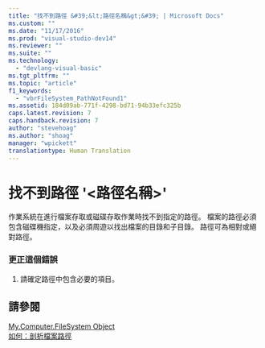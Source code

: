 ```yaml
---
title: "找不到路徑 &#39;&lt;路徑名稱&gt;&#39; | Microsoft Docs"
ms.custom: ""
ms.date: "11/17/2016"
ms.prod: "visual-studio-dev14"
ms.reviewer: ""
ms.suite: ""
ms.technology: 
  - "devlang-visual-basic"
ms.tgt_pltfrm: ""
ms.topic: "article"
f1_keywords: 
  - "vbrFileSystem_PathNotFound1"
ms.assetid: 184d09ab-771f-4298-bd71-94b33efc325b
caps.latest.revision: 7
caps.handback.revision: 7
author: "stevehoag"
ms.author: "shoag"
manager: "wpickett"
translationtype: Human Translation
---
```

# 找不到路徑 &#39;&lt;路徑名稱&gt;&#39;
作業系統在進行檔案存取或磁碟存取作業時找不到指定的路徑。 檔案的路徑必須包含磁碟機指定，以及必須周遊以找出檔案的目錄和子目錄。 路徑可為相對或絕對路徑。  
  
### 更正這個錯誤  
  
1.  請確定路徑中包含必要的項目。  
  
## 請參閱  
 [My.Computer.FileSystem Object](../../visual-basic/language-reference/objects/my-computer-filesystem-object.md)   
 [如何：剖析檔案路徑](../../visual-basic/developing-apps/programming/drives-directories-files/how-to-parse-file-paths.md)